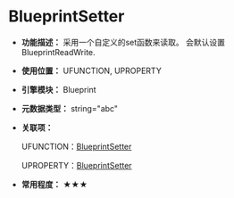 ﻿# BlueprintSetter

- **功能描述：** 采用一个自定义的set函数来读取。
  会默认设置BlueprintReadWrite.

- **使用位置：** UFUNCTION, UPROPERTY

- **引擎模块：** Blueprint

- **元数据类型：** string="abc"

- **关联项：** 

  UFUNCTION：[BlueprintSetter](../../Specifier/UFUNCTION/Blueprint/BlueprintSetter.md)

  UPROPERTY：[BlueprintSetter](../../Specifier/UPROPERTY/Blueprint/BlueprintSetter.md)

- **常用程度：** ★★★
